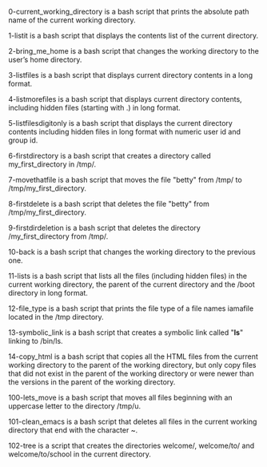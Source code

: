 0-current_working_directory is a bash script that prints the absolute path name of the current working directory.

1-listit is a bash script that displays the contents list of the current directory.

2-bring_me_home is a bash script that changes the working directory to the user’s home directory.

3-listfiles is a bash script that displays current directory contents in a long format.

4-listmorefiles is a bash script that displays current directory contents, including hidden files (starting with .) in long format.

5-listfilesdigitonly is a bash script that displays the current directory contents including hidden files in long format with numeric user id and group id.

6-firstdirectory is a bash script that creates a directory called my_first_directory in /tmp/.

7-movethatfile is a bash script that moves the file "betty" from /tmp/ to /tmp/my_first_directory.

8-firstdelete is a bash script that deletes the file "betty" from /tmp/my_first_directory.

9-firstdirdeletion is a bash script that deletes the directory /my_first_directory from /tmp/.

10-back is a bash script that changes the working directory to the previous one.

11-lists is a bash script that lists all the files (including hidden files) in the current working directory, the parent of the current directory and the /boot directory in long format.

12-file_type is a bash script that prints the file type of a file names iamafile located in the /tmp directory.

13-symbolic_link is a bash script that creates a symbolic link called "__ls__" linking to /bin/ls.

14-copy_html is a bash script that copies all the HTML files from the current working directory to the parent of the working directory, but only copy files that did not exist in the parent of the working directory or were newer than the versions in the parent of the working directory.

100-lets_move is a bash script that moves all files beginning with an uppercase letter to the directory /tmp/u.

101-clean_emacs is a bash script that deletes all files in the current working directory that end with the character ~.

102-tree is a script that creates the directories welcome/, welcome/to/ and welcome/to/school in the current directory.

